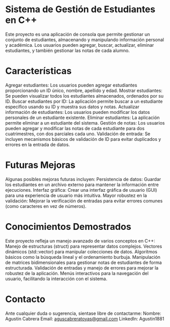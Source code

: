 # Sistema de Gestión de Estudiantes en C++

Este proyecto es una aplicación de consola que permite gestionar un conjunto de estudiantes, almacenando y manipulando información personal y académica. Los usuarios pueden agregar, buscar, actualizar, eliminar estudiantes, y también gestionar las notas de cada alumno.

# Características
  Agregar estudiantes: Los usuarios pueden agregar estudiantes proporcionando un ID único, nombre, apellido y edad.
  Mostrar estudiantes: Se pueden visualizar todos los estudiantes almacenados, ordenados por su ID.
  Buscar estudiantes por ID: La aplicación permite buscar a un estudiante específico usando su ID y muestra sus datos y notas.
  Actualizar información de estudiantes: Los usuarios pueden modificar los datos personales de un estudiante existente.
  Eliminar estudiantes: La aplicación permite eliminar a un estudiante del sistema.
  Gestión de notas: Los usuarios pueden agregar y modificar las notas de cada estudiante para dos cuatrimestres, con dos parciales cada uno.
  Validación de entrada: Se incluyen mecanismos básicos de validación de ID para evitar duplicados y errores en la entrada de datos.
  
# Futuras Mejoras
  Algunas posibles mejoras futuras incluyen:
    Persistencia de datos: Guardar los estudiantes en un archivo externo para mantener la información entre ejecuciones.
    Interfaz gráfica: Crear una interfaz gráfica de usuario (GUI) para una experiencia de usuario más intuitiva.
    Mayor robustez en la validación: Mejorar la verificación de entradas para evitar errores comunes (como caracteres en vez de números).

# Conocimientos Demostrados
Este proyecto refleja un manejo avanzado de varios conceptos en C++:
  Manejo de estructuras (struct) para representar datos complejos.
  Vectores dinámicos (std::vector) para manipular colecciones de datos.
  Algoritmos básicos como la búsqueda lineal y el ordenamiento burbuja.
  Manipulación de matrices bidimensionales para gestionar notas de estudiantes de forma estructurada.
  Validación de entradas y manejo de errores para mejorar la robustez de la aplicación.
  Menús interactivos para la navegación del usuario, facilitando la interacción con el sistema.

# Contacto
Ante cualquier duda o sugerencia, sientase libre de contactarme:
  Nombre: Agustin Cabrera
  Email: aguscabreratoyas@gmail.com
  LinkedIn: Agustin1881
